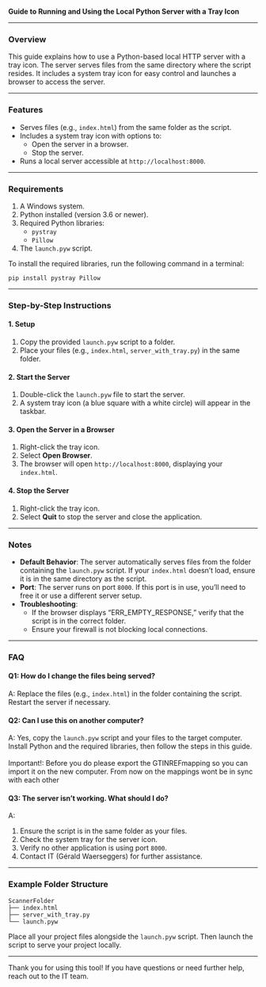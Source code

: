 **Guide to Running and Using the Local Python Server with a Tray Icon**

---

### Overview

This guide explains how to use a Python-based local HTTP server with a tray icon. The server serves files from the same directory where the script resides. It includes a system tray icon for easy control and launches a browser to access the server.

---

### Features

- Serves files (e.g., `index.html`) from the same folder as the script.
- Includes a system tray icon with options to:
  - Open the server in a browser.
  - Stop the server.
- Runs a local server accessible at `http://localhost:8000`.

---

### Requirements

1. A Windows system.
2. Python installed (version 3.6 or newer).
3. Required Python libraries:
   - `pystray`
   - `Pillow`
4. The `launch.pyw` script.

To install the required libraries, run the following command in a terminal:

```
pip install pystray Pillow
```

---

### Step-by-Step Instructions

#### 1. Setup

1. Copy the provided `launch.pyw` script to a folder.
2. Place your files (e.g., `index.html`, `server_with_tray.py`) in the same folder.

#### 2. Start the Server

1. Double-click the `launch.pyw` file to start the server.
2. A system tray icon (a blue square with a white circle) will appear in the taskbar.

#### 3. Open the Server in a Browser

1. Right-click the tray icon.
2. Select **Open Browser**.
3. The browser will open `http://localhost:8000`, displaying your `index.html`.

#### 4. Stop the Server

1. Right-click the tray icon.
2. Select **Quit** to stop the server and close the application.

---

### Notes

- **Default Behavior**: The server automatically serves files from the folder containing the `launch.pyw` script. If your `index.html` doesn’t load, ensure it is in the same directory as the script.
- **Port**: The server runs on port `8000`. If this port is in use, you’ll need to free it or use a different server setup.
- **Troubleshooting**:
  - If the browser displays “ERR_EMPTY_RESPONSE,” verify that the script is in the correct folder.
  - Ensure your firewall is not blocking local connections.

---

### FAQ

#### Q1: How do I change the files being served?

A: Replace the files (e.g., `index.html`) in the folder containing the script. Restart the server if necessary.

#### Q2: Can I use this on another computer?

A: Yes, copy the `launch.pyw` script and your files to the target computer. Install Python and the required libraries, then follow the steps in this guide.\
\
Important!: Before you do please export the GTINREFmapping so you can import it on the new computer. From now on the mappings wont be in sync with each other

#### Q3: The server isn’t working. What should I do?

A:

1. Ensure the script is in the same folder as your files.
2. Check the system tray for the server icon.
3. Verify no other application is using port `8000`.
4. Contact IT (Gérald Waerseggers) for further assistance.

---

### Example Folder Structure

```
ScannerFolder
├── index.html
├── server_with_tray.py
└── launch.pyw
```

Place all your project files alongside the `launch.pyw` script. Then launch the script to serve your project locally.

---

Thank you for using this tool! If you have questions or need further help, reach out to the IT team.
